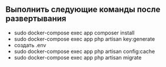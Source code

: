 ## Выполнить следующие команды после развертывания

- sudo docker-compose exec app composer install
- sudo docker-compose exec app php artisan key:generate
- создать .env
- sudo docker-compose exec app php artisan config:cache
- sudo docker-compose exec app php artisan migrate

